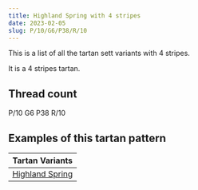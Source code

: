 ```yaml
---
title: Highland Spring with 4 stripes
date: 2023-02-05
slug: P/10/G6/P38/R/10
---
```

This is a list of all the tartan sett variants with 4 stripes.

It is a 4 stripes tartan.


## Thread count
P/10 G6 P38 R/10

## Examples of this tartan pattern

| Tartan Variants |
|---------------|
| [Highland Spring](/variants/p/10/g6/p38/r/10-g008000-p800080-rc00000)||
